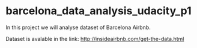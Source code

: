 # barcelona_data_analysis_udacity_p1
In this project we will analyse dataset of Barcelona Airbnb.

Dataset is avalable in the link: http://insideairbnb.com/get-the-data.html
